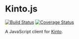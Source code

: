 # Kinto.js

[![Build Status](https://travis-ci.org/mozilla-services/kinto.js.svg?branch=master)](https://travis-ci.org/mozilla-services/kinto.js) [![Coverage Status](https://coveralls.io/repos/mozilla-services/kinto.js/badge.svg?branch=master)](https://coveralls.io/r/mozilla-services/kinto.js?branch=master)

A JavaScript client for [Kinto](https://kinto.readthedocs.org/).
